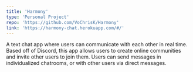 ```yaml
---
title: 'Harmony'
type: 'Personal Project'
repo: 'https://github.com/VoChrisK/Harmony'
link: 'https://harmony-chat.herokuapp.com/#/'
---
```


A text chat app where users can communicate with each other in real time. Based off of Discord, this app allows users to create online communities and invite other users to join them. Users can send messages in individualized chatrooms, or with other users via direct messages.